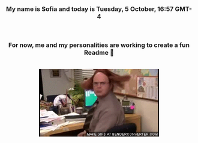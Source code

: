 


<div align="center">
<h3 >My name is Sofia and today is Tuesday, 5 October, 16:57 GMT-4</h3><br>
<h3 >For now, me and my personalities are working to create a fun Readme 👋
</h3><br>
<img src='img/dwight.gif' alt='working...'/>
</div>
